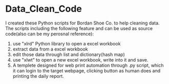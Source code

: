 # Data_Clean_Code
I created these Python scripts for Bordan Shoe Co. to help cleaning data.
The scripts including the following feature and can be used as source code(also can be my perosnal reference):

1. use "xlrd" Python library to open a excel workbook
2. extract data from a excel workbook
3. edit those data through list and dictionary(hash map)
4. use "xlwt" to open a new excel workbook, write into it and save.
5. A templete designed for web print automation through .py script, which it can login to the target webpage, clicking button as human does and printing the daily report.
